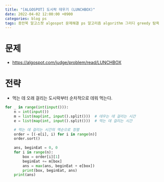 ```yaml
---
title: "[ALGOSPOT] 도시락 데우기 (LUNCHBOX)"
date: 2022-04-02 12:00:00 +0900
categories: blog ps
tags: 종만북 알고스팟 algospot 문제해결 ps 알고리즘 algorithm 그리디 greedy 탐욕법
---
```


# 문제
* https://algospot.com/judge/problem/read/LUNCHBOX

# 전략
* 먹는 데 오래 걸리는 도시락부터 순차적으로 데워 먹는다.

```python
for _ in range(int(input())):
    n = int(input())
    m = list(map(int, input().split()))  # 데우는 데 걸리는 시간
    e = list(map(int, input().split()))  # 먹는 데 걸리는 시간

    # 먹는 데 걸리는 시간의 역순으로 정렬
    order = [(-e[i], i) for i in range(n)]
    order.sort()
    
    ans, beginEat = 0, 0
    for i in range(n):
        box = order[i][1]
        beginEat += m[box]
        ans = max(ans, beginEat + e[box])
        print(box, beginEat, ans)
    print(ans)
```
